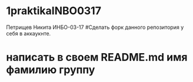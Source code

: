 # 1praktikaINBO0317
Петрищев Никита ИНБО-03-17
#Сделать форк данного репозитория у себя в аккаукнте.

# написать в своем README.md имя фамилию группу
